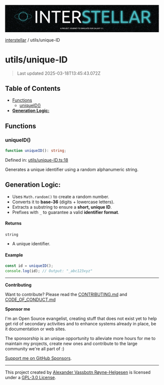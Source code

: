 <div>
  <img alt="SPECCER logo" src="https://raw.githubusercontent.com/phun-ky/interstellar/main/public/interstellar-header.png" style="max-height:120px;" />
</div>

[interstellar](../README.md) / utils/unique-ID

# utils/unique-ID

> Last updated 2025-03-18T13:45:43.072Z

## Table of Contents

- [Functions](#functions)
  - [uniqueID()](#uniqueid)
- [**Generation Logic:**](#generation-logic)

## Functions

### uniqueID()

```ts
function uniqueID(): string;
```

Defined in:
[utils/unique-ID.ts:18](https://github.com/phun-ky/interstellar/blob/main/src/utils/unique-ID.ts#L18)

Generates a unique identifier using a random alphanumeric string.

## **Generation Logic:**

- Uses `Math.random()` to create a random number.
- Converts it to **base-36** (digits + lowercase letters).
- Extracts a substring to ensure a **short, unique ID**.
- Prefixes with `_` to guarantee a valid **identifier format**.

#### Returns

`string`

- A unique identifier.

#### Example

```ts
const id = uniqueID();
console.log(id); // Output: "_abc123xyz"
```

---

**Contributing**

Want to contribute? Please read the
[CONTRIBUTING.md](https://github.com/phun-ky/interstellar/blob/main/CONTRIBUTING.md)
and
[CODE_OF_CONDUCT.md](https://github.com/phun-ky/interstellar/blob/main/CODE_OF_CONDUCT.md)

**Sponsor me**

I'm an Open Source evangelist, creating stuff that does not exist yet to help
get rid of secondary activities and to enhance systems already in place, be it
documentation or web sites.

The sponsorship is an unique opportunity to alleviate more hours for me to
maintain my projects, create new ones and contribute to the large community
we're all part of :)

[Support me on GitHub Sponsors](https://github.com/sponsors/phun-ky).

---

This project created by [Alexander Vassbotn Røyne-Helgesen](http://phun-ky.net)
is licensed under a
[GPL-3.0 License](https://choosealicense.com/licenses/gpl-3.0/).
